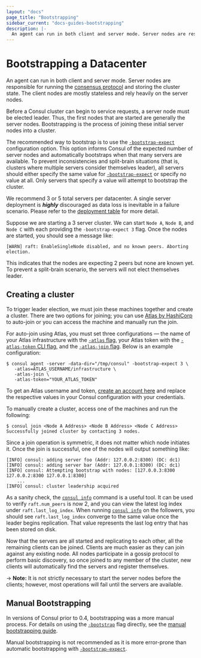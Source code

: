 ```yaml
---
layout: "docs"
page_title: "Bootstrapping"
sidebar_current: "docs-guides-bootstrapping"
description: |-
  An agent can run in both client and server mode. Server nodes are responsible for running the consensus protocol and storing the cluster state. Before a Consul cluster can begin to service requests, a server node must be elected leader. Thus, the first nodes that are started are generally the server nodes. Bootstrapping is the process of joining these server nodes into a cluster. 
---
```


# Bootstrapping a Datacenter

An agent can run in both client and server mode. Server nodes are responsible for running the
[consensus protocol](/docs/internals/consensus.html) and storing the cluster state.
The client nodes are mostly stateless and rely heavily on the server nodes.

Before a Consul cluster can begin to service requests, a server node must be elected leader.
Thus, the first nodes that are started are generally the server nodes. Bootstrapping is the process
of joining these initial server nodes into a cluster.

The recommended way to bootstrap is to use the [`-bootstrap-expect`](/docs/agent/options.html#_bootstrap_expect)
configuration option. This option informs Consul of the expected number of
server nodes and automatically bootstraps when that many servers are available. To prevent
inconsistencies and split-brain situations (that is, clusters where multiple servers consider
themselves leader), all servers should either specify the same value for
[`-bootstrap-expect`](/docs/agent/options.html#_bootstrap_expect)
or specify no value at all. Only servers that specify a value will attempt to bootstrap the cluster.

We recommend 3 or 5 total servers per datacenter. A single server deployment is _**highly**_ discouraged
as data loss is inevitable in a failure scenario. Please refer to the
[deployment table](/docs/internals/consensus.html#toc_4) for more detail.

Suppose we are starting a 3 server cluster. We can start `Node A`, `Node B`, and `Node C` with each
providing the `-bootstrap-expect 3` flag. Once the nodes are started, you should see a message like:

```text
[WARN] raft: EnableSingleNode disabled, and no known peers. Aborting election.
```

This indicates that the nodes are expecting 2 peers but none are known yet. To prevent a split-brain
scenario, the servers will not elect themselves leader.

## Creating a cluster

To trigger leader election, we must join these machines together and create a cluster. There are two options for joining; you can use [Atlas by HashiCorp](https://atlas.hashicorp.com?utm_source=oss&utm_medium=guide-bootstrapping&utm_campaign=consul) to auto-join or you can access the machine and manually run the join.

For auto-join using Atlas, you must set three configurations — the name of your Atlas infrastructure with the [`-atlas` flag](/docs/agent/options.html#_atlas), your Atlas token with the [`-atlas-token` CLI flag](/docs/agent/options.html#_atlas_token), and the [`-atlas-join` flag](/docs/agent/options.html#_atlas_join). Below is an example configuration:

```text
$ consul agent -server -data-dir="/tmp/consul" -bootstrap-expect 3 \
   -atlas=ATLAS_USERNAME/infrastructure \
   -atlas-join \
   -atlas-token="YOUR_ATLAS_TOKEN"
```

To get an Atlas username and token, [create an account here](https://atlas.hashicorp.com/account/new?utm_source=oss&utm_medium=guide-bootstrapping&utm_campaign=consul) and replace the respective values in your Consul configuration with your credentials.

To manually create a cluster, access one of the machines and run the following:

```text
$ consul join <Node A Address> <Node B Address> <Node C Address>
Successfully joined cluster by contacting 3 nodes.
```

Since a join operation is symmetric, it does not matter which node initiates it. Once the join is successful, one of the nodes will output something like:

```text
[INFO] consul: adding server foo (Addr: 127.0.0.2:8300) (DC: dc1)
[INFO] consul: adding server bar (Addr: 127.0.0.1:8300) (DC: dc1)
[INFO] consul: Attempting bootstrap with nodes: [127.0.0.3:8300 127.0.0.2:8300 127.0.0.1:8300]
    ...
[INFO] consul: cluster leadership acquired
```

As a sanity check, the [`consul info`](/docs/commands/info.html) command
is a useful tool. It can be used to verify `raft.num_peers` is now 2,
and you can view the latest log index under `raft.last_log_index`. When
running [`consul info`](/docs/commands/info.html) on the followers, you
should see `raft.last_log_index` converge to the same value once the
leader begins replication. That value represents the last log entry that
has been stored on disk.

Now that the servers are all started and replicating to each other, all
the remaining clients can be joined. Clients are much easier as they can
join against any existing node. All nodes participate in a gossip
protocol to perform basic discovery, so once joined to any member of the
cluster, new clients will automatically find the servers and register
themselves.

-> **Note:** It is not strictly necessary to start the server nodes before the clients; however, most operations will fail until the servers are available.

## Manual Bootstrapping

In versions of Consul prior to 0.4, bootstrapping was a more manual process. For details on
using the [`-bootstrap`](/docs/agent/options.html#_bootstrap) flag directly, see the
[manual bootstrapping guide](/docs/guides/manual-bootstrap.html).

Manual bootstrapping is not recommended as it is more error-prone than automatic bootstrapping
with [`-bootstrap-expect`](/docs/agent/options.html#_bootstrap_expect).
